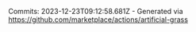 Commits: 2023-12-23T09:12:58.681Z - Generated via https://github.com/marketplace/actions/artificial-grass
<br>
